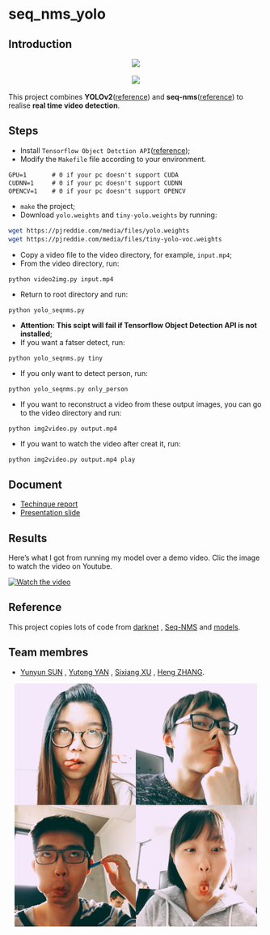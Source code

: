 # seq_nms_yolo

## Introduction

<p align="center">
    <img src="doc/intro1.gif", width="480">
</p>

<p align="center">
    <img src="doc/intro.gif", width="480">
</p>


This project combines **YOLOv2**([reference](https://arxiv.org/abs/1506.02640)) and **seq-nms**([reference](https://arxiv.org/abs/1602.08465)) to realise **real time video detection**.

## Steps

- Install `Tensorflow Object Detction API`([reference](https://github.com/tensorflow/models/blob/master/research/object_detection/g3doc/installation.md));
- Modify the `Makefile` file according to your environment.
```
GPU=1		# 0 if your pc doesn't support CUDA
CUDNN=1		# 0 if your pc doesn't support CUDNN
OPENCV=1	# 0 if your pc doesn't support OPENCV
```
- `make` the project;
- Download `yolo.weights` and `tiny-yolo.weights` by running:
```bash
wget https://pjreddie.com/media/files/yolo.weights
wget https://pjreddie.com/media/files/tiny-yolo-voc.weights
```
- Copy a video file to the video directory, for example, `input.mp4`;
- From the video directory, run:
```bash
python video2img.py input.mp4
```
- Return to root directory and run: 
```
python yolo_seqnms.py
```
- **Attention: This scipt will fail if Tensorflow Object Detection API is not installed**;
- If you want a fatser detect, run:
```
python yolo_seqnms.py tiny
```
- If you only want to detect person, run:
```
python yolo_seqnms.py only_person
```
- If you want to reconstruct a video from these output images, you can go to the video directory and run:
```
python img2video.py output.mp4
```
- If you want to watch the video after creat it, run:
```
python img2video.py output.mp4 play
```
## Document

- [Techinque report](https://docs.google.com/document/d/1o1y1F5bB3CZMMYXZxHyTum6B9N1ZmCkvrn2fRiC9dIc/edit?usp=sharing) 
- [Presentation slide](https://docs.google.com/presentation/d/1-j3y5muOubQiPvsZzTebafMdmpVQ8yq3prrBHl2wbaA/edit?usp=sharing) 

## Results

Here’s what I got from running my model over a demo video. Clic the image to watch the video on Youtube.

[![Watch the video](img/index.jpg)](https://www.youtube.com/watch?v=XC-3qXT0NsY)

## Reference

This project copies lots of code from [darknet](https://github.com/pjreddie/darknet) , [Seq-NMS](https://github.com/lrghust/Seq-NMS) and  [models](https://github.com/tensorflow/models).

## Team membres

- [Yunyun SUN](https://github.com/syyprime) , [Yutong YAN](https://github.com/melodiepupu) , [Sixiang XU](https://github.com/soarodo) , [Heng ZHANG](https://github.com/ZHANGHeng19931123).

<p align="center">
    <img src="doc/img.jpg", width="480">
</p>